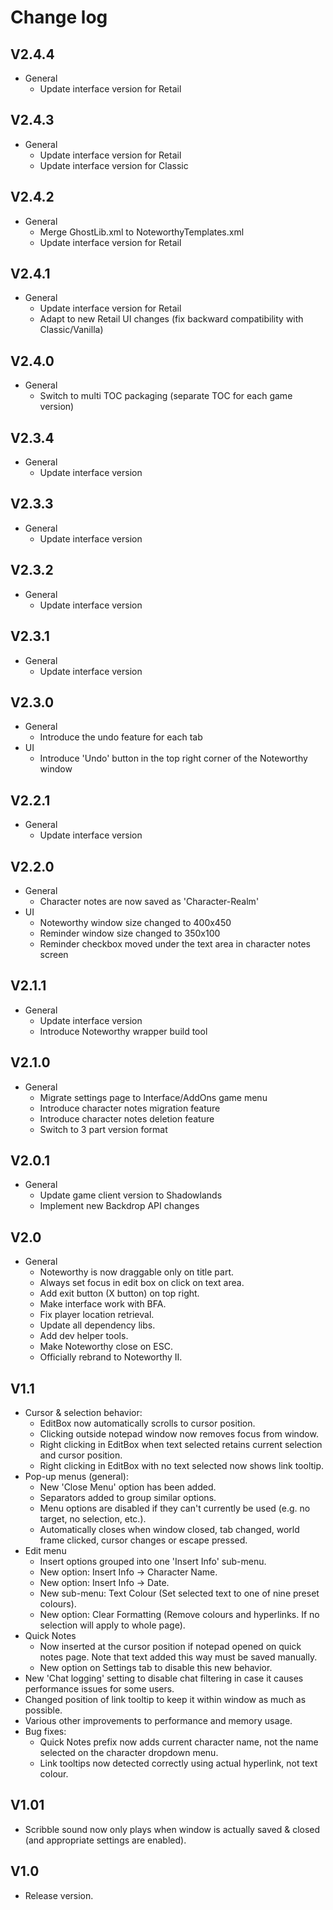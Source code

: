 # Change log

## V2.4.4
- General
  - Update interface version for Retail

## V2.4.3
- General
  - Update interface version for Retail
  - Update interface version for Classic

## V2.4.2
- General
  - Merge GhostLib.xml to NoteworthyTemplates.xml
  - Update interface version for Retail

## V2.4.1
- General
  - Update interface version for Retail
  - Adapt to new Retail UI changes (fix backward compatibility with Classic/Vanilla)

## V2.4.0
- General
  - Switch to multi TOC packaging (separate TOC for each game version)

## V2.3.4
- General
  - Update interface version

## V2.3.3
- General
  - Update interface version

## V2.3.2
- General
  - Update interface version

## V2.3.1
- General
  - Update interface version

## V2.3.0
- General
  - Introduce the undo feature for each tab
- UI
  - Introduce 'Undo' button in the top right corner of the Noteworthy window

## V2.2.1
- General
  - Update interface version

## V2.2.0
- General
  - Character notes are now saved as 'Character-Realm'
- UI
  - Noteworthy window size changed to 400x450
  - Reminder window size changed to 350x100    
  - Reminder checkbox moved under the text area in character notes screen

## V2.1.1
- General
  - Update interface version
  - Introduce Noteworthy wrapper build tool

## V2.1.0
- General
  - Migrate settings page to Interface/AddOns game menu
  - Introduce character notes migration feature
  - Introduce character notes deletion feature
  - Switch to 3 part version format

## V2.0.1
- General
  - Update game client version to Shadowlands
  - Implement new Backdrop API changes

## V2.0
- General
  - Noteworthy is now draggable only on title part.
  - Always set focus in edit box on click on text area.
  - Add exit button (X button) on top right.
  - Make interface work with BFA.
  - Fix player location retrieval.
  - Update all dependency libs.
  - Add dev helper tools.
  - Make Noteworthy close on ESC.
  - Officially rebrand to Noteworthy II.

## V1.1
- Cursor & selection behavior:
  - EditBox now automatically scrolls to cursor position.
  - Clicking outside notepad window now removes focus from window.
  - Right clicking in EditBox when text selected retains current selection and cursor position.
  - Right clicking in EditBox with no text selected now shows link tooltip.
- Pop-up menus (general):
  - New 'Close Menu' option has been added.
  - Separators added to group similar options.
  - Menu options are disabled if they can't currently be used (e.g. no target, no selection, etc.).
  - Automatically closes when window closed, tab changed, world frame clicked, cursor changes or escape pressed.
- Edit menu
  - Insert options grouped into one 'Insert Info' sub-menu.
  - New option: Insert Info -> Character Name.
  - New option: Insert Info -> Date.
  - New sub-menu: Text Colour (Set selected text to one of nine preset colours).
  - New option: Clear Formatting (Remove colours and hyperlinks. If no selection will apply to whole page).
- Quick Notes
  - Now inserted at the cursor position if notepad opened on quick notes page. Note that text added this way must be saved manually.
  - New option on Settings tab to disable this new behavior.
- New 'Chat logging' setting to disable chat filtering in case it causes performance issues for some users.
- Changed position of link tooltip to keep it within window as much as possible.
- Various other improvements to performance and memory usage.
- Bug fixes:
  - Quick Notes prefix now adds current character name, not the name selected on the character dropdown menu.
  - Link tooltips now detected correctly using actual hyperlink, not text colour.

## V1.01
- Scribble sound now only plays when window is actually saved & closed (and appropriate settings are enabled).

## V1.0
- Release version.
